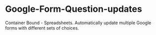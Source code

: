 # Google-Form-Question-updates
Container Bound - Spreadsheets. Automatically update multiple Google forms with different sets of choices.
